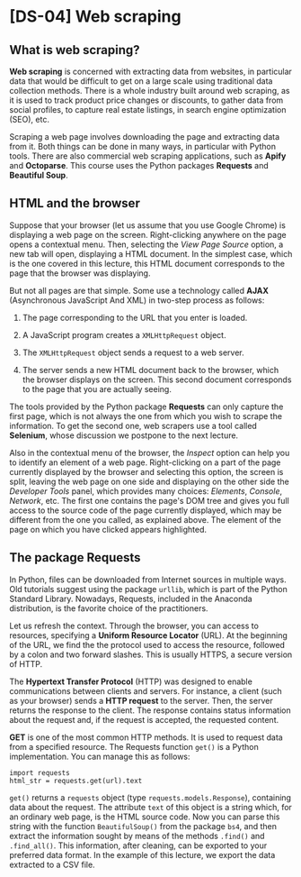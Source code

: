 # [DS-04] Web scraping

## What is web scraping?

**Web scraping** is concerned with extracting data from websites, in particular data that would be difficult to get on a large scale using traditional data collection methods. There is a whole industry built around web scraping, as it is used to track product price changes or discounts, to gather data from social profiles, to capture real estate listings, in search engine optimization (SEO), etc.

Scraping a web page involves downloading the page and extracting data from it. Both things can be done in many ways, in particular with Python tools. There are also commercial web scraping applications, such as **Apify** and **Octoparse**. This course uses the Python packages **Requests** and **Beautiful Soup**.

## HTML and the browser

Suppose that your browser (let us assume that you use Google Chrome) is displaying a web page on the screen. Right-clicking anywhere on the page opens a contextual menu. Then, selecting the *View Page Source* option, a new tab will open, displaying a HTML document. In the simplest case, which is the one covered in this lecture, this HTML document corresponds to the page that the browser was displaying. 

But not all pages are that simple. Some use a technology called **AJAX** (Asynchronous JavaScript And XML) in two-step process as follows:

1. The page corresponding to the URL that you enter is loaded.

2. A JavaScript program creates a `XMLHttpRequest` object.

3. The `XMLHttpRequest` object sends a request to a web server.

4. The server sends a new HTML document back to the browser, which the browser displays on the screen. This second document corresponds to the page that you are actually seeing.

The tools provided by the Python package **Requests** can only capture the first page, which is not always the one from which you wish to scrape the information. To get the second one, web scrapers use a tool called **Selenium**, whose discussion we postpone to the next lecture.

Also in the contextual menu of the browser, the *Inspect* option can help you to identify an element of a web page. Right-clicking on a part of the page currently displayed by the browser and selecting this option, the screen is split, leaving the web page on one side and displaying on the other side the *Developer Tools* panel, which provides many choices: *Elements*, *Console*, *Network*, etc. The first one contains the page's DOM tree and gives you full access to the source code of the page currently displayed, which may be different from the one you called, as explained above. The element of the page on which you have clicked appears highlighted.

## The package Requests

In Python, files can be downloaded from Internet sources in multiple ways. Old tutorials suggest using the package `urllib`, which is part of the Python Standard Library. Nowadays, Requests, included in the Anaconda distribution, is the favorite choice of the practitioners.

Let us refresh the context. Through the browser, you can access to resources, specifying a **Uniform Resource Locator** (URL). At the beginning of the URL, we find the the protocol used to access the resource, followed by a colon and two forward slashes. This is usually HTTPS, a secure version of HTTP. 

The **Hypertext Transfer Protocol** (HTTP) was designed to enable communications between clients and servers. For instance, a client (such as your browser) sends a **HTTP request** to the server. Then, the server returns the response to the client. The response contains status information about the request and, if the request is accepted, the requested content.

**GET** is one of the most common HTTP methods. It is used to request data from a specified resource. The Requests function `get()` is a Python implementation. You can manage this as follows:

```
import requests
html_str = requests.get(url).text
```

`get()` returns a `requests` object (type `requests.models.Response`), containing data about the request. The attribute `text` of this object is a string which, for an ordinary web page, is the HTML source code. Now you can parse this string with the function `BeautifulSoup()` from the package `bs4`, and then extract the information sought by means of the methods `.find()` and `.find_all()`. This information, after cleaning, can be exported to your preferred data format. In the example of this lecture, we export the data extracted to a CSV file.
